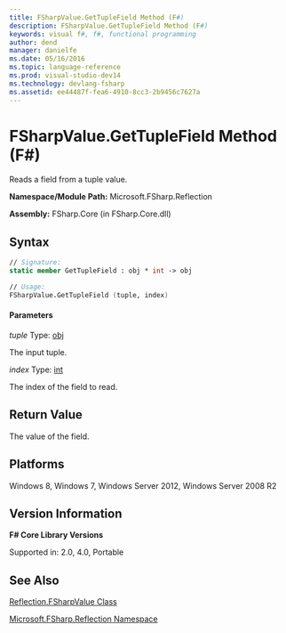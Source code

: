 ```yaml
---
title: FSharpValue.GetTupleField Method (F#)
description: FSharpValue.GetTupleField Method (F#)
keywords: visual f#, f#, functional programming
author: dend
manager: danielfe
ms.date: 05/16/2016
ms.topic: language-reference
ms.prod: visual-studio-dev14
ms.technology: devlang-fsharp
ms.assetid: ee44487f-fea6-4910-8cc3-2b9456c7627a 
---
```


# FSharpValue.GetTupleField Method (F#)

Reads a field from a tuple value.

**Namespace/Module Path:** Microsoft.FSharp.Reflection

**Assembly:** FSharp.Core (in FSharp.Core.dll)


## Syntax

```fsharp
// Signature:
static member GetTupleField : obj * int -> obj

// Usage:
FSharpValue.GetTupleField (tuple, index)
```

#### Parameters
*tuple*
Type: [obj](https://msdn.microsoft.com/library/dcf2430f-702b-40e5-a0a1-97518bf137f7)


The input tuple.


*index*
Type: [int](https://msdn.microsoft.com/library/025d5455-3622-4ea5-9573-3ecbd4ee1375)


The index of the field to read.

## Return Value

The value of the field.

## Platforms
Windows 8, Windows 7, Windows Server 2012, Windows Server 2008 R2


## Version Information
**F# Core Library Versions**

Supported in: 2.0, 4.0, Portable

## See Also
[Reflection.FSharpValue Class](Reflection.FSharpValue-Class-%5BFSharp%5D.md)

[Microsoft.FSharp.Reflection Namespace](Microsoft.FSharp.Reflection-Namespace-%5BFSharp%5D.md)